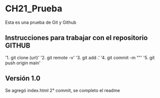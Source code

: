 # CH21_Prueba
Esta  es una prueba de Git y Github

## Instrucciones para trabajar con el repositorio GITHUB
'1. git clone (url)'
'2. git remote -v'
'3. git add .'
'4. git commit -m ""'
'5. git push origin main'

## Versión 1.0 
Se agregó index.html
2° commit, se completo el readme

